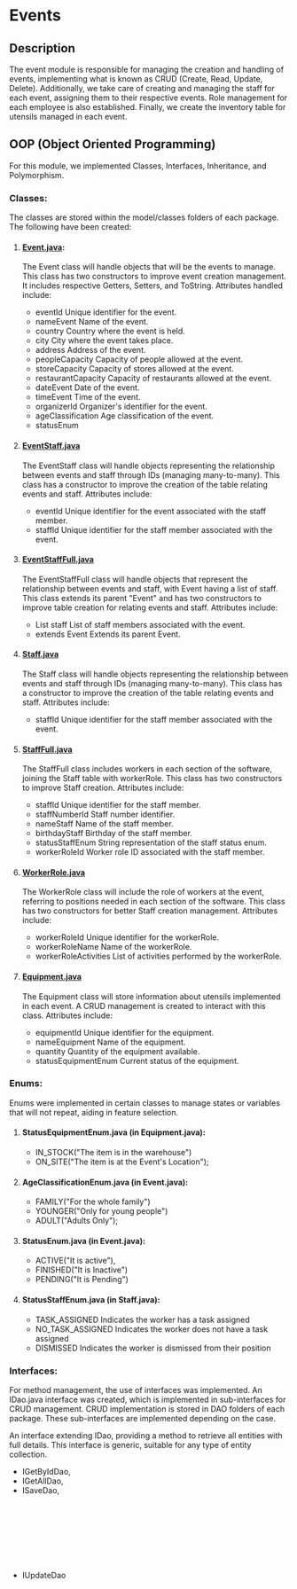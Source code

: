 # Events

## Description
The event module is responsible for managing the creation and handling of events, implementing what is known as CRUD (Create, Read, Update, Delete). Additionally, we take care of creating and managing the staff for each event, assigning them to their respective events. Role management for each employee is also established. Finally, we create the inventory table for utensils managed in each event.

## OOP (Object Oriented Programming)

For this module, we implemented Classes, Interfaces, Inheritance, and Polymorphism.

### Classes:
The classes are stored within the model/classes folders of each package. The following have been created:

1. #### [Event.java](src\main\java\com\u2team\huansync\event\model\classes\Event.java):
    The Event class will handle objects that will be the events to manage. This class has two constructors to improve event creation management. It includes respective Getters, Setters, and ToString. Attributes handled include:

    - eventId              Unique identifier for the event.
    - nameEvent            Name of the event.
    - country              Country where the event is held.
    - city                 City where the event takes place.
    - address              Address of the event.
    - peopleCapacity       Capacity of people allowed at the event.
    - storeCapacity        Capacity of stores allowed at the event.
    - restaurantCapacity   Capacity of restaurants allowed at the event.
    - dateEvent            Date of the event.
    - timeEvent            Time of the event.
    - organizerId          Organizer's identifier for the event.
    - ageClassification    Age classification of the event.
    - statusEnum

2. #### [EventStaff.java](src\main\java\com\u2team\huansync\event\model\classes\EventStaff.java)
    The EventStaff class will handle objects representing the relationship between events and staff through IDs (managing many-to-many). This class has a constructor to improve the creation of the table relating events and staff. Attributes include:

    - eventId            Unique identifier for the event associated with the staff member.
    - staffId            Unique identifier for the staff member associated with the event.

3. #### [EventStaffFull.java](src\main\java\com\u2team\huansync\event\model\classes\EventStaffFull.java)
    The EventStaffFull class will handle objects that represent the relationship between events and staff, with Event having a list of staff. This class extends its parent "Event" and has two constructors to improve table creation for relating events and staff. Attributes include:

    - List<Staff> staff    List of staff members associated with the event.
    - extends Event        Extends its parent Event.

4. #### [Staff.java](src\main\java\com\u2team\huansync\event\model\classes\Staff.java)
    The Staff class will handle objects representing the relationship between events and staff through IDs (managing many-to-many). This class has a constructor to improve the creation of the table relating events and staff. Attributes include:

    - staffId            Unique identifier for the staff member associated with the event.

5. #### [StaffFull.java](src\main\java\com\u2team\huansync\event\model\classes\StaffFull.java)
    The StaffFull class includes workers in each section of the software, joining the Staff table with workerRole. This class has two constructors to improve Staff creation. Attributes include:

    - staffId                Unique identifier for the staff member.
    - staffNumberId          Staff number identifier.
    - nameStaff              Name of the staff member.
    - birthdayStaff          Birthday of the staff member.
    - statusStaffEnum        String representation of the staff status enum.
    - workerRoleId           Worker role ID associated with the staff member.

6. #### [WorkerRole.java](src\main\java\com\u2team\huansync\event\model\classes\WorkerRole.java)
    The WorkerRole class will include the role of workers at the event, referring to positions needed in each section of the software. This class has two constructors for better Staff creation management. Attributes include:

    - workerRoleId           Unique identifier for the workerRole.
    - workerRoleName         Name of the workerRole.
    - workerRoleActivities   List of activities performed by the workerRole.

7. #### [Equipment.java](src\main\java\com\u2team\huansync\event\model\classes\Equipment.java)
    The Equipment class will store information about utensils implemented in each event. A CRUD management is created to interact with this class. Attributes include:

    - equipmentId             Unique identifier for the equipment.
    - nameEquipment           Name of the equipment.
    - quantity                Quantity of the equipment available.
    - statusEquipmentEnum     Current status of the equipment.

### Enums:
Enums were implemented in certain classes to manage states or variables that will not repeat, aiding in feature selection.

1. #### StatusEquipmentEnum.java (in Equipment.java): 
   - IN_STOCK("The item is in the warehouse")           
   - ON_SITE("The item is at the Event's Location");

2. #### AgeClassificationEnum.java (in Event.java):
   - FAMILY("For the whole family")      
   - YOUNGER("Only for young people")    
   - ADULT("Adults Only");

3. #### StatusEnum.java (in Event.java):
   - ACTIVE("It is active"),      
   - FINISHED("It is Inactive")    
   - PENDING("It is Pending")

4. #### StatusStaffEnum.java (in Staff.java):
   - TASK_ASSIGNED     Indicates the worker has a task assigned
   - NO_TASK_ASSIGNED  Indicates the worker does not have a task assigned
   - DISMISSED         Indicates the worker is dismissed from their position

### Interfaces:
For method management, the use of interfaces was implemented. An IDao.java interface was created, which is implemented in sub-interfaces for CRUD management. CRUD implementation is stored in DAO folders of each package. These sub-interfaces are implemented depending on the case.

An interface extending IDao, providing a method to retrieve all entities with full details. This interface is generic, suitable for any type of entity collection.

- IGetByIdDao<Object Type>,
- IGetAllDao<Object Type>,
- ISaveDao<Object Type>,
- IUpdateDao<Object Type>,
- IDeleteDao<Object Type>,
- IGetAllFull<Object Type>,
- IGetByIdFull<Object Type>,
- IGetByIdFullDao<Object Type>,

Each class in the "DAO" folders will have methods for functionality management, which are overridden as each interface is implemented.

### Model, View, Controller (MVC)

MVC is a software architecture used to separate code by its different responsibilities, maintaining distinct layers that handle very specific tasks, offering various benefits.

As interfaces are needed for project realization, the construction of packages was carried out to implement MVC.

The EVENT module has a folder called Model and Controller.

- MODEL: This folder stores a subfolder of classes to be used and the "DAO" subfolder managing CRUD methods.
- CONTROLLER: This folder contains a class that acts as a controller, allowing smooth communication from the model to the view. Each class within its folder will contain this logic.

## Design Pattern
[Explain what design pattern was implemented in this group and why it was chosen. Detail how it was applied in the code]

- Builder: In our module, we implemented the Builder pattern only in the creation of the EVENT class, as this particular class managed a complex object. Therefore, it is an effective solution to control the creation of objects and improve readability.

## SOLID Application

The SOLID principles were applied to the event package model as follows:

**S** – Single Responsibility Principle: Applied through the use of interfaces for each action (CRUD), allowing for polymorphism as certain classes do not implement all actions.

**O** – Open/Closed Principle: Currently, these interfaces implement actions such as save, read, modify, and delete. However, some classes have extra actions like showing all information or in a specific way, leaving it open to the addition of more actions.

**L** – Liskov Substitution Principle: This principle explains how inheritance and polymorphism should be used correctly. Our classes make good use of this principle, where polymorphism can be applied.

**I** – Interface Segregation Principle: "Objects should not be forced to depend on interfaces they do not use." Therefore, there is a parent interface containing all managed interfaces, and each interface has its own function and action.

**D** – Dependency Inversion Principle: High-level modules should not depend on low-level modules. Both should depend on abstractions.

## Package Structure

The Event module is located at the path "\huanSync\src\main\java\com\u2team\huansync\event", and within the Event package, the following structure is managed:

Event
   - Controller
   - DAO
   - Equipment
       - Controller
       - Model
         - Classes
         - DAO
   - Model
         - Classes
         - DAO
         - Util
   - Staff
        - Controller
        - Model
                - Classes
                - DAO
   - WorkerRole
        - Controller
        - Model
                - Classes
                - DAO
